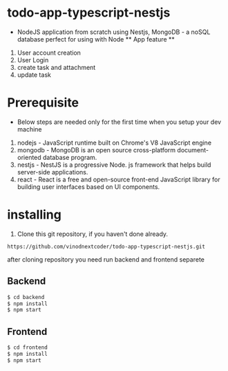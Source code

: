 # todo-app-typescript-nestjs
 
- NodeJS application from scratch using Nestjs, MongoDB - a noSQL database perfect for using with Node
** App feature **
1. User account creation
2. User Login
3. create task and attachment
4. update task

# Prerequisite
- Below steps are needed only for the first time when you setup your dev machine
1. nodejs - JavaScript runtime built on Chrome's V8 JavaScript engine
2. mongodb - MongoDB is an open source cross-platform document-oriented database program.
3. nestjs - NestJS is a progressive Node. js framework that helps build server-side applications.
4. react - React is a free and open-source front-end JavaScript library for building
   user interfaces based on UI components.

# installing 

1. Clone this git repository, if you haven't done already.
```
https://github.com/vinodnextcoder/todo-app-typescript-nestjs.git
```
after cloning repository you need run backend and frontend separete

## Backend
```bash
$ cd backend
$ npm install
$ npm start
```


## Frontend
```bash
$ cd frontend
$ npm install
$ npm start
```




